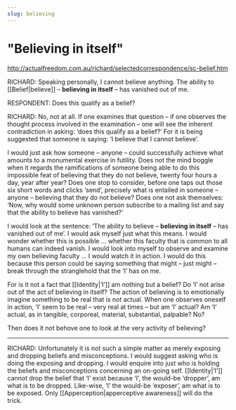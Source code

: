 ```yaml
---
slug: believing
---
```


# "Believing in itself"

http://actualfreedom.com.au/richard/selectedcorrespondence/sc-belief.htm

RICHARD: Speaking personally, I cannot believe anything. The ability to [[Belief|believe]] – **believing in itself** – has vanished out of me.

RESPONDENT: Does this qualify as a belief?

RICHARD: No, not at all. If one examines that question – if one observes the thought process involved in the examination – one will see the inherent contradiction in asking: ‘does this qualify as a belief?’ For it is being suggested that someone is saying: ‘I believe that I cannot believe’.

I would just ask how someone – anyone – could successfully achieve what amounts to a monumental exercise in futility. Does not the mind boggle when it regards the ramifications of someone being able to do this impossible feat of believing that they do not believe, twenty four hours a day, year after year? Does one stop to consider, before one taps out those six short words and clicks ‘send’, precisely what is entailed in someone – anyone – believing that they do not believe? Does one not ask themselves: ‘Now, why would some unknown person subscribe to a mailing list and say that the ability to believe has vanished?’

I would look at the sentence: ‘The ability to believe – **believing in itself** – has vanished out of me’. I would ask myself just what this means. I would wonder whether this is possible ... whether this faculty that is common to all humans can indeed vanish. I would look into myself to observe and examine my own believing faculty ... I would watch it in action. I would do this because this person could be saying something that might – just might – break through the stranglehold that the ‘I’ has on me.

For is it not a fact that [[Identity|‘I’]] am nothing but a belief? Do ‘I’ not arise out of the act of believing in itself? The action of believing is to emotionally imagine something to be real that is not actual. When one observes oneself in action, ‘I’ seem to be real – very real at times – but am ‘I’ actual? Am ‘I’ actual, as in tangible, corporeal, material, substantial, palpable? No?

Then does it not behove one to look at the very activity of believing?

---

RICHARD: Unfortunately it is not such a simple matter as merely exposing and dropping beliefs and misconceptions. I would suggest asking who is doing the exposing and dropping. I would enquire into just who is holding the beliefs and misconceptions concerning an on-going self. [[Identity|‘I’]] cannot drop the belief that ‘I’ exist because ‘I’, the would-be ‘dropper’, am what is to be dropped. Like-wise, ‘I’ the would-be ‘exposer’, am what is to be exposed. Only [[Apperception|apperceptive awareness]] will do the trick.